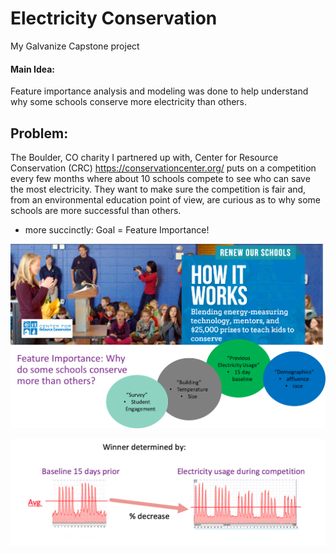 # Electricity Conservation
My Galvanize Capstone project

#### Main Idea:

Feature importance analysis and modeling was done to help understand why some schools conserve more electricity than others.

## Problem:

The Boulder, CO charity I partnered up with, Center for Resource Conservation (CRC) https://conservationcenter.org/ puts on a competition every few months where about 10 schools compete to see who can save the most electricity. They want to make sure the competition is fair and, from an environmental education point of view, are curious as to why some schools are more successful than others.

* more succinctly: Goal = Feature Importance!

![](pics/problem.png)

![](pics/assessment.png)
